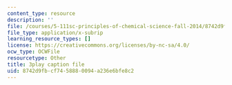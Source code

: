```yaml
---
content_type: resource
description: ''
file: /courses/5-111sc-principles-of-chemical-science-fall-2014/8742d9fbcf7458880094a236e6bfe8c2_OjhZYx1FbhI.srt
file_type: application/x-subrip
learning_resource_types: []
license: https://creativecommons.org/licenses/by-nc-sa/4.0/
ocw_type: OCWFile
resourcetype: Other
title: 3play caption file
uid: 8742d9fb-cf74-5888-0094-a236e6bfe8c2
---
```

